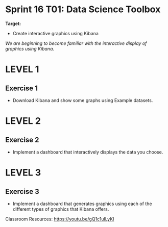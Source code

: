# Sprint 16 T01: Data Science Toolbox

**Target:**
* Create interactive graphics using Kibana

_We are beginning to become familiar with the interactive display of graphics using Kibana._

# LEVEL 1

 ## Exercise 1
- Download Kibana and show some graphs using Example datasets.

# LEVEL 2
 
 ## Exercise 2
 - Implement a dashboard that interactively displays the data you choose.
  
# LEVEL 3

## Exercise 3
 - Implement a dashboard that generates graphics using each of the different types of graphics that Kibana offers.


Classroom Resources: https://youtu.be/gQ1c1uILyKI
